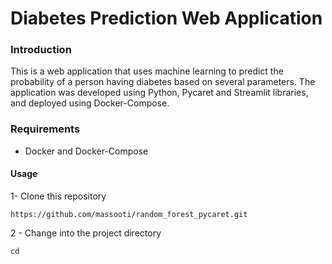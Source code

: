 # Diabetes Prediction Web Application


### Introduction

This is a web application that uses machine learning to predict the probability of a person having diabetes based on several parameters. The application was developed using Python, Pycaret and Streamlit libraries, and deployed using Docker-Compose.



### Requirements

* Docker and Docker-Compose

#### Usage

1- Clone this repository

```
https://github.com/massooti/random_forest_pycaret.git

```
2 - Change into the project directory

```
cd 
```
